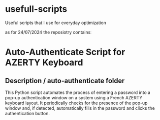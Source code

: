 # usefull-scripts
Useful scripts that I use for everyday optimization

as for 24/07/2024 the reposiotry contains:

# Auto-Authenticate Script for AZERTY Keyboard

## Description / auto-authenticate folder
This Python script automates the process of entering a password into a pop-up authentication window on a system using a French AZERTY keyboard layout. It periodically checks for the presence of the pop-up window and, if detected, automatically fills in the password and clicks the authentication button.
